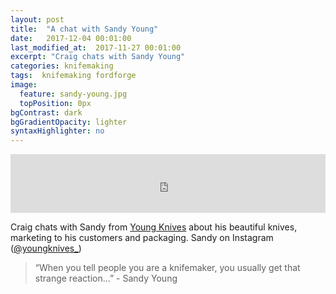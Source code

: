 ```yaml
---
layout: post
title:  "A chat with Sandy Young"
date:   2017-12-04 00:01:00
last_modified_at:  2017-11-27 00:01:00
excerpt: "Craig chats with Sandy Young"
categories: knifemaking
tags:  knifemaking fordforge
image:
  feature: sandy-young.jpg
  topPosition: 0px
bgContrast: dark
bgGradientOpacity: lighter
syntaxHighlighter: no
---
```



<iframe frameborder='0' height='94px' scrolling='no' seamless src='https://simplecast.com/e/98803?style=medium-light' width='100%'></iframe>

Craig chats with Sandy from <a href="http://www.young-knives.co.uk">Young Knives</a> about his beautiful knives, marketing to his customers and packaging.
Sandy on Instagram (<a href="https://www.instagram.com/youngknives_/">@youngknives_</a>)

 


<blockquote class="largeQuote">“When you tell people you are a knifemaker, you usually get that strange reaction...” - Sandy Young</blockquote>




